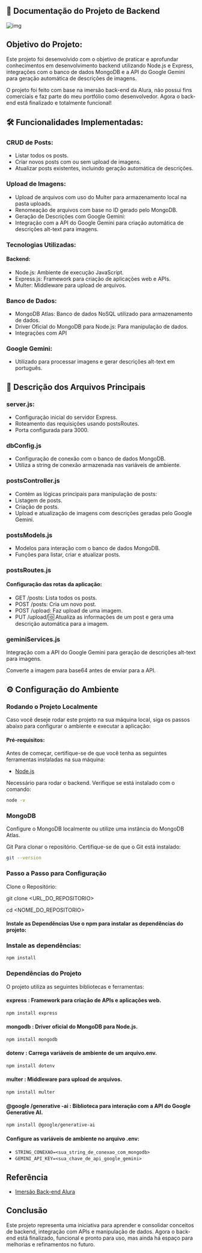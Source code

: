 
## 👜 Documentação do Projeto de Backend

![img](https://github.com/user-attachments/assets/a20ef64f-3dc4-4dc8-9e61-8670dfb98135)

##  Objetivo do Projeto:

Este projeto foi desenvolvido com o objetivo de praticar e aprofundar conhecimentos em desenvolvimento backend utilizando Node.js e Express, integrações com o banco de dados MongoDB e a API do Google Gemini para geração automática de descrições de imagens. 

O projeto foi feito com base na imersão back-end da Alura, não possui fins comerciais e faz parte do meu portfólio como desenvolvedor. Agora o back-end está finalizado e totalmente funcional!

## 🛠 Funcionalidades Implementadas:

### CRUD de Posts:

- Listar todos os posts.
- Criar novos posts com ou sem upload de imagens.
- Atualizar posts existentes, incluindo geração automática de descrições.

### Upload de Imagens:

- Upload de arquivos com uso do Multer para armazenamento local na pasta uploads.
- Renomeação de arquivos com base no ID gerado pelo MongoDB.
- Geração de Descrições com Google Gemini:
- Integração com a API do Google Gemini para criação automática de descrições alt-text para imagens.

### Tecnologias Utilizadas:

#### Backend:

- Node.js: Ambiente de execução JavaScript.
- Express.js: Framework para criação de aplicações web e APIs.
- Multer: Middleware para upload de arquivos.

### Banco de Dados:

- MongoDB Atlas: Banco de dados NoSQL utilizado para armazenamento de dados.
- Driver Oficial do MongoDB para Node.js: Para manipulação de dados.
- Integrações com API

### Google Gemini:

- Utilizado para processar imagens e gerar descrições alt-text em português.

## 📄 Descrição dos Arquivos Principais

### server.js:

- Configuração inicial do servidor Express.
- Roteamento das requisições usando postsRoutes.
- Porta configurada para 3000.

### dbConfig.js

- Configuração de conexão com o banco de dados MongoDB.
- Utiliza a string de conexão armazenada nas variáveis de ambiente.

### postsController.js

- Contém as lógicas principais para manipulação de posts:
- Listagem de posts.
- Criação de posts.
- Upload e atualização de imagens com descrições geradas pelo Google Gemini.

### postsModels.js

- Modelos para interação com o banco de dados MongoDB.
- Funções para listar, criar e atualizar posts.

### postsRoutes.js

#### Configuração das rotas da aplicação:

- GET /posts: Lista todos os posts.
- POST /posts: Cria um novo post.
- POST /upload: Faz upload de uma imagem.
- PUT /upload/:id: Atualiza as informações de um post e gera uma descrição automática para a imagem.

### geminiServices.js

Integração com a API do Google Gemini para geração de descrições alt-text para imagens.

Converte a imagem para base64 antes de enviar para a API.

## ⚙ Configuração do Ambiente

### Rodando o Projeto Localmente

Caso você deseje rodar este projeto na sua máquina local, siga os passos abaixo para configurar o ambiente e executar a aplicação:

#### Pré-requisitos:

Antes de começar, certifique-se de que você tenha as seguintes ferramentas instaladas na sua máquina:

 - [Node.js](https://nodejs.org/)

Necessário para rodar o backend. Verifique se está instalado com o comando:
```bash
node -v
```
### MongoDB
Configure o MongoDB localmente ou utilize uma instância do MongoDB Atlas.

Git
Para clonar o repositório. Certifique-se de que o Git está instalado:

```bash
git --version
```

### Passo a Passo para Configuração

Clone o Repositório:

git clone <URL_DO_REPOSITORIO>

cd <NOME_DO_REPOSITORIO>

#### Instale as Dependências Use o npm para instalar as dependências do projeto:

### Instale as dependências:

```bash
npm install
```

### Dependências do Projeto

O projeto utiliza as seguintes bibliotecas e ferramentas:

#### express : Framework para criação de APIs e aplicações web.
```bash
npm install express
```
#### mongodb : Driver oficial do MongoDB para Node.js.
```bash
npm install mongodb
```
#### dotenv : Carrega variáveis ​​de ambiente de um arquivo.env.
```bash
npm install dotenv
```
#### multer : Middleware para upload de arquivos.

```bash
npm install multer
```

#### @google /generative -ai : Biblioteca para interação com a API do Google Generative AI.

```bash
npm install @google/generative-ai
```

#### Configure as variáveis de ambiente no arquivo .env:

- `STRING_CONEXAO=<sua_string_de_conexao_com_mongodb>`
- `GEMINI_API_KEY=<sua_chave_de_api_google_gemini>`


## Referência

 - [Imersão Back-end Alura](https://www.alura.com.br/)

## Conclusão

Este projeto representa uma iniciativa para aprender e consolidar conceitos de backend, integração com APIs e manipulação de dados. Agora o back-end está finalizado, funcional e pronto para uso, mas ainda há espaço para melhorias e refinamentos no futuro.
